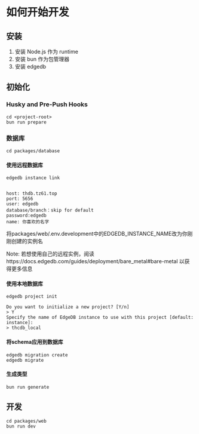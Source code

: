 # 如何开始开发

## 安装

1. 安装 Node.js 作为 runtime
2. 安装 bun 作为包管理器
3. 安装 edgedb

## 初始化

### Husky and Pre-Push Hooks


```
cd <project-root>
bun run prepare
```

### 数据库

```console
cd packages/database
```

#### 使用远程数据库

```console
edgedb instance link
```

```console

host: thdb.tz61.top
port: 5656
user: edgedb
database/branch：skip for default
password:edgedb
name: 你喜欢的名字
```

将packages/web/.env.development中的EDGEDB_INSTANCE_NAME改为你刚刚创建的实例名

Note: 若想使用自己的远程实例，阅读https://docs.edgedb.com/guides/deployment/bare_metal#bare-metal 以获得更多信息

#### 使用本地数据库

```console
edgedb project init

Do you want to initialize a new project? [Y/n]
> Y
Specify the name of EdgeDB instance to use with this project [default: instance]:
> thcdb_local
```

#### 将schema应用到数据库

```console
edgedb migration create
edgedb migrate
```

#### 生成类型
```console
bun run generate
```

## 开发
```console
cd packages/web
bun run dev
```
